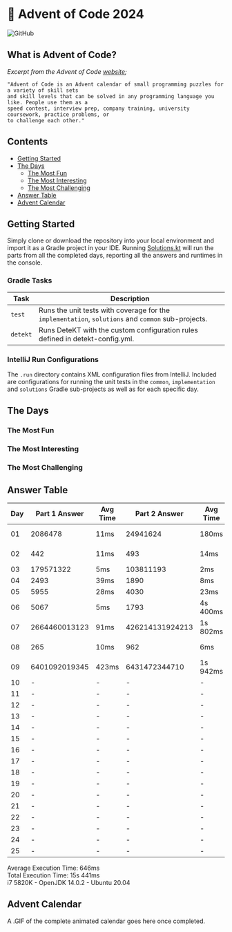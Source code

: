 # :christmas_tree: Advent of Code 2024

![GitHub](https://img.shields.io/badge/stars-18%2F50-yellow)

## What is Advent of Code?

_Excerpt from the Advent of Code [website](https://adventofcode.com/2020/about);_

    "Advent of Code is an Advent calendar of small programming puzzles for a variety of skill sets
    and skill levels that can be solved in any programming language you like. People use them as a
    speed contest, interview prep, company training, university coursework, practice problems, or
    to challenge each other."

## Contents
* [Getting Started](#getting-started)
* [The Days](#the-days)
    * [The Most Fun](#the-most-fun)
    * [The Most Interesting](#the-most-interesting)
    * [The Most Challenging](#the-most-challenging)
* [Answer Table](#answer-table)
* [Advent Calendar](#advent-calendar)

## Getting Started
Simply clone or download the repository into your local environment and import it as a Gradle project in your IDE.
Running [Solutions.kt](https://git.io/JII6v) will run the parts from all the completed days, reporting all the
answers and runtimes in the console.

### Gradle Tasks
| Task      | Description                                                                                        |
|-----------|----------------------------------------------------------------------------------------------------|
| `test`    | Runs the unit tests with coverage for the `implementation`, `solutions` and `common` sub-projects. |
| `detekt`  | Runs DeteKT with the custom configuration rules defined in detekt-config.yml.                      |

### IntelliJ Run Configurations
The `.run` directory contains XML configuration files from IntelliJ. Included are configurations for running the unit
tests in the `common`, `implementation` and `solutions` Gradle sub-projects as well as for each specific day.

## The Days

### The Most Fun
### The Most Interesting
### The Most Challenging

## Answer Table

| Day | Part 1 Answer | Avg Time | Part 2 Answer   | Avg Time | Documentation                          |
|-----|---------------|----------|-----------------|----------|----------------------------------------|
| 01  | 2086478       | 11ms     | 24941624        | 180ms    | [Historian Hysteria](docs/DAY01.MD)    |
| 02  | 442           | 11ms     | 493             | 14ms     | [Red-Nosed Reports](docs/DAY02.MD)     |
| 03  | 179571322     | 5ms      | 103811193       | 2ms      | [Mull It Over](docs/DAY03.MD)          |
| 04  | 2493          | 39ms     | 1890            | 8ms      | [Ceres Search](docs/DAY04.MD)          |
| 05  | 5955          | 28ms     | 4030            | 23ms     | [Print Queue](docs/DAY05.MD)           |
| 06  | 5067          | 5ms      | 1793            | 4s 400ms | [Guard Gallivant](docs/DAY06.MD)       |
| 07  | 2664460013123 | 91ms     | 426214131924213 | 1s 802ms | [Bridge Repair](docs/DAY07.MD)         |
| 08  | 265           | 10ms     | 962             | 6ms      | [Resonant Collinearity](docs/DAY08.MD) |
| 09  | 6401092019345 | 423ms    | 6431472344710   | 1s 942ms | [Disk Fragmenter](docs/DAY09.MD)       |
| 10  | -             | -        | -               | -        | [](docs/DAY10.MD)                      |
| 11  | -             | -        | -               | -        | [](docs/DAY11.MD)                      |
| 12  | -             | -        | -               | -        | [](docs/DAY12.MD)                      |
| 13  | -             | -        | -               | -        | [](docs/DAY13.MD)                      |
| 14  | -             | -        | -               | -        | [](docs/DAY14.MD)                      |
| 15  | -             | -        | -               | -        | [](docs/DAY15.MD)                      |
| 16  | -             | -        | -               | -        | [](docs/DAY16.MD)                      |
| 17  | -             | -        | -               | -        | [](docs/DAY17.MD)                      |
| 18  | -             | -        | -               | -        | [](docs/DAY18.MD)                      |
| 19  | -             | -        | -               | -        | [](docs/DAY19.MD)                      |
| 20  | -             | -        | -               | -        | [](docs/DAY20.MD)                      |
| 21  | -             | -        | -               | -        | [](docs/DAY21.MD)                      |
| 22  | -             | -        | -               | -        | [](docs/DAY22.MD)                      |
| 23  | -             | -        | -               | -        | [](docs/DAY23.MD)                      |
| 24  | -             | -        | -               | -        | [](docs/DAY24.MD)                      |
| 25  | -             | -        | -               | -        | [](docs/DAY25.MD)                      |

Average Execution Time: 646ms \
Total Execution Time: 15s 441ms \
i7 5820K - OpenJDK 14.0.2 - Ubuntu 20.04

## Advent Calendar
A .GIF of the complete animated calendar goes here once completed.